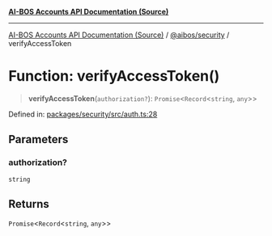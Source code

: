 [**AI-BOS Accounts API Documentation (Source)**](../../../README.md)

***

[AI-BOS Accounts API Documentation (Source)](../../../README.md) / [@aibos/security](../README.md) / verifyAccessToken

# Function: verifyAccessToken()

> **verifyAccessToken**(`authorization?`): `Promise`\<`Record`\<`string`, `any`\>\>

Defined in: [packages/security/src/auth.ts:28](https://github.com/pohlai88/accounts/blob/40016c553531e31c50d7dcad114ff9c2ce691261/packages/security/src/auth.ts#L28)

## Parameters

### authorization?

`string`

## Returns

`Promise`\<`Record`\<`string`, `any`\>\>
